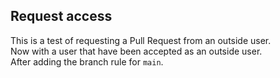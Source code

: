 ## Request access

This is a test of requesting a Pull Request from an outside user.</br>
Now with a user that have been accepted as an outside user.</br>
After adding the branch rule for `main`.
